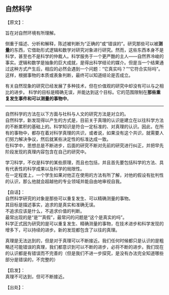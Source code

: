 ## 自然科学

【原文】：

旨在对自然环境有所理解。  

侧重于描述、分析和解释，陈述被判断为“正确的”或“错误的”。研究那些可以被**测量**的东西，它借助形式逻辑和数学对研究对象进行研究。然而，这些东西本身不是科学，甚至也不是科学的仲裁人。科学服务于一个更严酷的主人——自然界冷峻的事实。逻辑和数学是抽象的巨大成就，是得出科学结论的媒介。但是当一个结果通过这种方式产生后，相应的必然会遇到一个问题：“它真实吗？”“它符合实际吗”。这样，根据事物的本质或表象判断，最终可以知道结论是否成立。  

有关自然现象的研究已经发展了多种技术，但在价值观的研究中却没有可以与之相比的进步。
科学的目标是精确无误，并能达到这个目标。它的范围限制在**那些重复发生事件和可以测量的事物中**。

---
自然科学的方法在以下方面与社科与人文的研究方法是对立的。  
自然科学，新发现得以产生的方式是，目前关于真理的认识是建立在以往科学方法的不断累积的基础上的。科学知识是符合一定标准的、对真理的认识。因此，在所有的事物中，都存在着对科学真理的共识，或者说，如果没有这个共识，就需要人们努力解决争议，然后就某些决定性的标准达成一致。  
在科学中，思想总是不断进步，后面的研究不断对先前的研究进行纠正，并把早先阶段发现的真理内容包含在自己的研究中。  

学习科学，不仅是科学的某些原理，而且也包括，并且首先要包括科学的方法、具有代表性的科学成果以及科学的局限性。  
在一定程度上，一个学生如果对他正在使用的方法有所了解，对他的假设有批判性的认识，那么他就会超越他的专业领域并能自由地审视自我。  


【自话】：  
自然科学研究的对象是那些可以重复发生、可以精确测量的事物。  
其目标是描述事实，追求的是真实和准确无误。  
不追求应该是什么，不追求价值的判断。  
最常出现的是“是”“真假”，最常问的问题是“这个是真实的吗”。  
科学正式因为研究的是可以重复发生、精确测量的事物，在技术进步和科学发现的增多下，可以持续的进步。新的发现都包含了以往的真理。  

真理是无法达到的，但是对于真理可以不断接近。我们任何时候都只是认识的是粗略还可能错误的真理，我们都意识到可以不断的进步，必将不断的进步。我们现在的认识都是有错误而不完善的（但是我们不进一步探究，是没有办法完全知道哪些部分是错误的，不完整的）

【启发】：  
真理不可达到，但可不断接近。  

【出处】：
